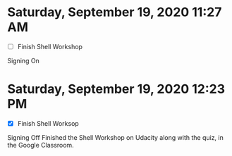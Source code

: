 # Saturday, September 19, 2020 11:27 AM
- [ ] Finish Shell Workshop 


Signing On 

# Saturday, September 19, 2020 12:23 PM
- [x] Finish Shell Worksop  

Signing Off
Finished the Shell Workshop on Udacity along with the quiz, in the Google Classroom. 

